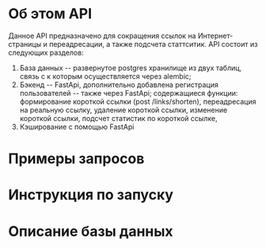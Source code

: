 # Об этом API
Данное API предназначено для сокращения ссылок на Интернет-страницы и переадресации, а также подсчета статтситик. API состоит из следующих разделов:
1. База данных -- развернутое postgres хранилище из двух таблиц, связь с к которым осуществляется через alembic;
2. Бэкенд -- FastApi, дополнительно добавлена регистрация пользователей -- также через FastApi;
   содержащиеся функции:
   формирование короткой ссылки (post /links/shorten),
   переадресация на реальную ссылку,
   удаление короткой ссылки,
   изменение короткой ссылки,
   подсчет статистик по короткой ссылке, 
4. Кэширование с помощью FastApi 

# Примеры запросов

# Инструкция по запуску 

# Описание базы данных
